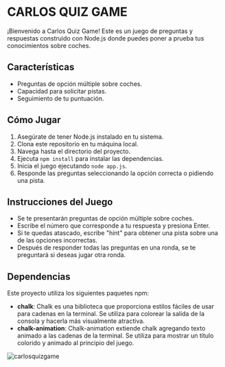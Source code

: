 # CARLOS QUIZ GAME

¡Bienvenido a Carlos Quiz Game! Este es un juego de preguntas y respuestas construido con Node.js donde puedes poner a prueba tus conocimientos sobre coches.

## Características
- Preguntas de opción múltiple sobre coches.
- Capacidad para solicitar pistas.
- Seguimiento de tu puntuación.


## Cómo Jugar
1. Asegúrate de tener Node.js instalado en tu sistema.
2. Clona este repositorio en tu máquina local.
3. Navega hasta el directorio del proyecto.
4. Ejecuta `npm install` para instalar las dependencias.
5. Inicia el juego ejecutando `node app.js`.
6. Responde las preguntas seleccionando la opción correcta o pidiendo una pista.


## Instrucciones del Juego
- Se te presentarán preguntas de opción múltiple sobre coches.
- Escribe el número que corresponde a tu respuesta y presiona Enter.
- Si te quedas atascado, escribe "hint" para obtener una pista sobre una de las opciones incorrectas.
- Después de responder todas las preguntas en una ronda, se te preguntará si deseas jugar otra ronda.

## Dependencias
Este proyecto utiliza los siguientes paquetes npm:
- **chalk**: Chalk es una biblioteca que proporciona estilos fáciles de usar para cadenas en la terminal. Se utiliza para colorear la salida de la consola y hacerla más visualmente atractiva.
- **chalk-animation**: Chalk-animation extiende chalk agregando texto animado a las cadenas de la terminal. Se utiliza para mostrar un título colorido y animado al principio del juego.

![carlosquizgame](https://github.com/CarlosCallejaSaez/carlos-quiz-game-node/assets/96349988/51eeccb9-5dd6-4b29-b4f7-36f07443bea4)
